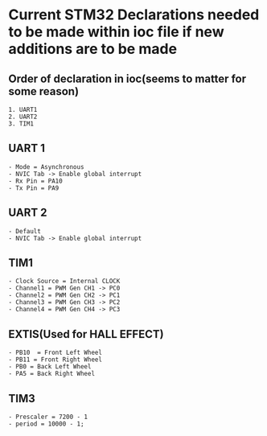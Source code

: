 # Current STM32 Declarations needed to be made within ioc file if new additions are to be made

## Order of declaration in ioc(seems to matter for some reason)
    1. UART1
    2. UART2
    3. TIM1

## UART 1
    - Mode = Asynchronous
    - NVIC Tab -> Enable global interrupt
    - Rx Pin = PA10
    - Tx Pin = PA9

## UART 2
    - Default
    - NVIC Tab -> Enable global interrupt

## TIM1
    - Clock Source = Internal CLOCK
    - Channel1 = PWM Gen CH1 -> PC0
    - Channel2 = PWM Gen CH2 -> PC1
    - Channel3 = PWM Gen CH3 -> PC2
    - Channel4 = PWM Gen CH4 -> PC3

## EXTIS(Used for HALL EFFECT)
    - PB10  = Front Left Wheel
    - PB11 = Front Right Wheel
    - PB0 = Back Left Wheel
    - PA5 = Back Right Wheel

## TIM3
    - Prescaler = 7200 - 1
    - period = 10000 - 1;